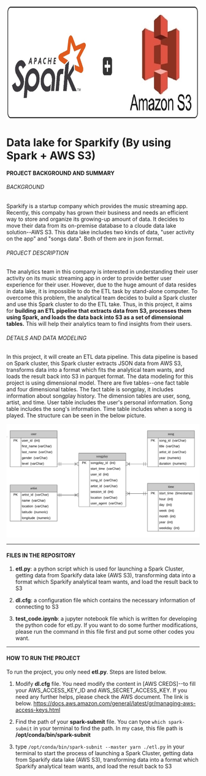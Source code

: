 <p align="center">
  <img width="750" height="300" src="https://github.com/ChunYen-Chang/DataLake-and-Spark/blob/master/images/logo.jpg">
</p>

# Data lake for Sparkify (By using Spark + AWS S3)
#### PROJECT BACKGROUND AND SUMMARY
###### *BACKGROUND*
Sparkify is a startup company which provides the music streaming app. Recently, this compaby has grown their business and needs an efficient way to store and organize its growing-up amount of data. It decides to move their data from its on-premise database to a cloude data lake solution--AWS S3. This data lake includes two kinds of data, "user activity on the app" and "songs data". Both of them are in json format.

###### *PROJECT DESCRIPTION*
The analytics team in this company is interested in understanding their user activity on its music streaming app in order to provide better user experience for their user. However, due to the huge amount of data resides in data lake, it is impossible to do the ETL task by stand-alone computer. To overcome this problem, the analytical team decides to build a Spark cluster and use this Spark cluster to do the ETL take. Thus, in this project, it aims for **building an ETL pipeline that extracts data from S3, processes them using Spark, and loads the data back into S3 as a set of dimensional tables.** This will help their analytics team to find insights from their users.

###### *DETAILS AND DATA MODELING*
In this project, it will create an ETL data pipeline. This data pipeline is based on Spark cluster, this Spark cluster extracts JSON data from AWS S3, transforms data into a format which fits the analytical team wants, and loads the result back into S3 in parquet format. The data modeling for this project is using dimensional model. There are five tables--one fact table and four dimensional tables. The fact table is songplay, it includes information about songplay history. The dimension tables are user, song, artist, and time. User table includes the user's personal information. Song table includes the song's information. Time table includes when a song is played. The structure can be seen in the below picture.

<p align="center">
  <img src="https://github.com/ChunYen-Chang/DataLake-and-Spark/blob/master/images/data_modeling.jpg">
</p>

------------
#### FILES IN THE REPOSITORY
1. **etl.py**: a python script which is used for launching a Spark Cluster, getting data from Sparkify data lake (AWS S3), transforming data into a format which Sparkify analytical team wants, and load the result back to S3

2. **dl.cfg**: a configuration file which contains the necessary information of connecting to S3

3. **test_code.ipynb**: a jupyter notebook file which is written for developing the python code for etl.py. If you want to do some further modifications, please run the command in this file first and put some other codes you want.

------------
#### HOW TO RUN THE PROJECT
To run the project, you only need **etl.py**. Steps are listed below.
1. Modify **dl.cfg** file. You need modify the content in [AWS CREDS]--to fill your AWS_ACCESS_KEY_ID and AWS_SECRET_ACCESS_KEY. If you need any further helps, please check the AWS document. The link is below. https://docs.aws.amazon.com/general/latest/gr/managing-aws-access-keys.html

2. Find the path of your **spark-submit** file. You can tyoe `which spark-submit` in your terminal to find the path. In my case, this file path is **/opt/conda/bin/spark-subnit**

3. type `/opt/conda/bin/spark-subnit --master yarn ./etl.py` in your terminal to start the process of launching a Spark Cluster, getting data from Sparkify data lake (AWS S3), transforming data into a format which Sparkify analytical team wants, and load the result back to S3



